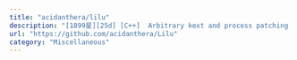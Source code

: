 ```yaml
---
title: "acidanthera/lilu"
description: "[1899星][25d] [C++]  Arbitrary kext and process patching on macOS"
url: "https://github.com/acidanthera/Lilu"
category: "Miscellaneous"
---
```

